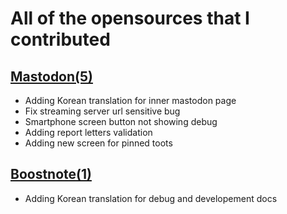 # All of the opensources that I contributed

## [Mastodon(5)](https://github.com/tootsuite/mastodon/commits?author=voidsatisfaction)

- Adding Korean translation for inner mastodon page
- Fix streaming server url sensitive bug
- Smartphone screen button not showing debug
- Adding report letters validation
- Adding new screen for pinned toots

## [Boostnote(1)](https://github.com/BoostIO/Boostnote/commits?author=voidsatisfaction)

- Adding Korean translation for debug and developement docs
